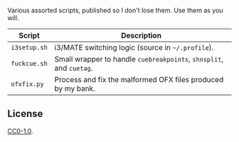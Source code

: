 
Various assorted scripts, published so I don't lose them. Use them as you will.

| Script       | Description |
| ----------   | ----------- |
| `i3setup.sh` | i3/MATE switching logic (source in `~/.profile`). |
| `fuckcue.sh` | Small wrapper to handle `cuebreakpoints`, `shnsplit`, and `cuetag`. |
| `ofxfix.py`  | Process and fix the malformed OFX files produced by my bank. |

## License

[CC0-1.0](./LICENSE).
